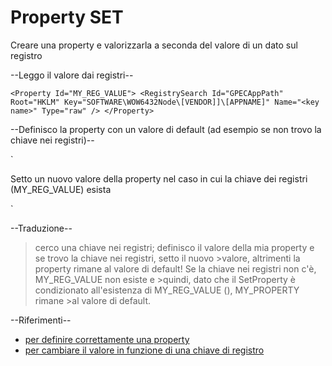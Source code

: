 

# Property SET

Creare una property e valorizzarla a seconda del valore di un dato sul registro

--Leggo il valore dai registri--
    
`
<Property Id="MY_REG_VALUE">
    <RegistrySearch Id="GPECAppPath"
            Root="HKLM"
            Key="SOFTWARE\WOW6432Node\[VENDOR]]\[APPNAME]"
            Name="<key name>"
            Type="raw" />
</Property>
`

--Definisco la property con un valore di default (ad esempio se non trovo la chiave nei registri)--
    
`
<Property Id="MY_PROPERTY" Value="DEF_VAL" />

Setto un nuovo valore della property nel caso in cui la chiave dei registri (MY_REG_VALUE) esista
<SetProperty Id="MY_PROPERTY" After="AppSearch" Value="VAL" Sequence="first" >
  <![CDATA[MY_REG_VALUE]]>
</SetProperty>
`

--Traduzione--
>cerco una chiave nei registri; definisco il valore della mia property e se trovo la chiave nei registri, setto il nuovo >valore, altrimenti la property rimane al valore di default! Se la chiave nei registri non c'è, MY_REG_VALUE non esiste e >quindi, dato che il SetProperty è condizionato all'esistenza di MY_REG_VALUE (<![CDATA[MY_REG_VALUE]]>), MY_PROPERTY rimane >al valore di default.

--Riferimenti--
- [per definire correttamente una property](http://codebuckets.com/2016/07/23/conditional-deployment-with-wix/)
- [per cambiare il valore in funzione di una chiave di registro](https://stackoverflow.com/questions/26753632/wix-how-do-i-set-property-conditionally)    






